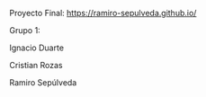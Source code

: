 Proyecto Final: https://ramiro-sepulveda.github.io/

Grupo 1:

  Ignacio Duarte
  
  Cristian Rozas
  
  Ramiro Sepúlveda
